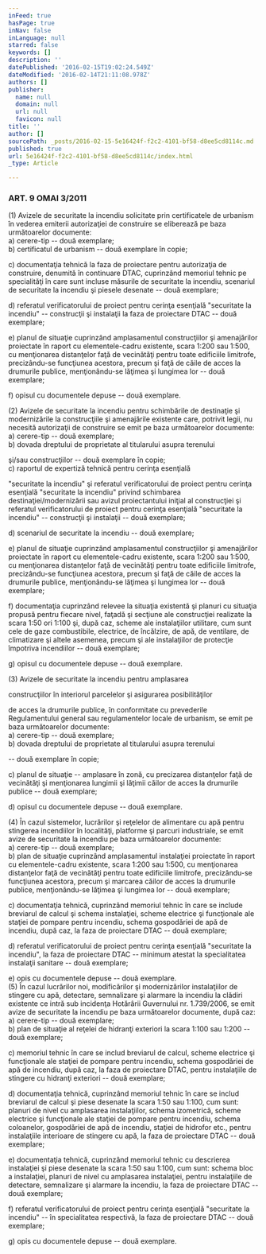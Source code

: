 ```yaml
---
inFeed: true
hasPage: true
inNav: false
inLanguage: null
starred: false
keywords: []
description: ''
datePublished: '2016-02-15T19:02:24.549Z'
dateModified: '2016-02-14T21:11:08.978Z'
authors: []
publisher:
  name: null
  domain: null
  url: null
  favicon: null
title: ''
author: []
sourcePath: _posts/2016-02-15-5e16424f-f2c2-4101-bf58-d8ee5cd8114c.md
published: true
url: 5e16424f-f2c2-4101-bf58-d8ee5cd8114c/index.html
_type: Article

---
```

### ART. 9  OMAI 3/2011

(1) Avizele de securitate la incendiu solicitate prin certificatele de urbanism în vederea emiterii autorizaţiei de construire se eliberează pe baza următoarelor documente:  
a) cerere-tip -- două exemplare;  
b) certificatul de urbanism -- două exemplare în copie;

c) documentaţia tehnică la faza de proiectare pentru autorizaţia de construire, denumită în continuare DTAC, cuprinzând memoriul tehnic pe specialităţi în care sunt incluse măsurile de securitate la incendiu, scenariul de securitate la incendiu şi piesele desenate -- două exemplare;

d) referatul verificatorului de proiect pentru cerinţa esenţială "securitate la incendiu" -- construcţii şi instalaţii la faza de proiectare DTAC -- două exemplare;

e) planul de situaţie cuprinzând amplasamentul construcţiilor şi amenajărilor proiectate în raport cu elementele-cadru existente, scara 1:200 sau 1:500, cu menţionarea distanţelor faţă de vecinătăţi pentru toate edificiile limitrofe, precizându-se funcţiunea acestora, precum şi faţă de căile de acces la drumurile publice, menţionându-se lăţimea şi lungimea lor -- două exemplare;

f) opisul cu documentele depuse -- două exemplare.

(2) Avizele de securitate la incendiu pentru schimbările de destinaţie şi modernizările la construcţiile şi amenajările existente care, potrivit legii, nu necesită autorizaţii de construire se emit pe baza următoarelor documente:  
a) cerere-tip -- două exemplare;  
b) dovada dreptului de proprietate al titularului asupra terenului

şi/sau construcţiilor -- două exemplare în copie;  
c) raportul de expertiză tehnică pentru cerinţa esenţială

"securitate la incendiu" şi referatul verificatorului de proiect pentru cerinţa esenţială "securitate la incendiu" privind schimbarea destinaţiei/modernizării sau avizul proiectantului iniţial al construcţiei şi referatul verificatorului de proiect pentru cerinţa esenţială "securitate la incendiu" -- construcţii şi instalaţii -- două exemplare;

d) scenariul de securitate la incendiu -- două exemplare;

e) planul de situaţie cuprinzând amplasamentul construcţiilor şi amenajărilor proiectate în raport cu elementele-cadru existente, scara 1:200 sau 1:500, cu menţionarea distanţelor faţă de vecinătăţi pentru toate edificiile limitrofe, precizându-se funcţiunea acestora, precum şi faţă de căile de acces la drumurile publice, menţionându-se lăţimea şi lungimea lor -- două exemplare;

f) documentaţia cuprinzând relevee la situaţia existentă şi planuri cu situaţia propusă pentru fiecare nivel, faţadă şi secţiune ale construcţiei realizate la scara 1:50 ori 1:100 şi, după caz, scheme ale instalaţiilor utilitare, cum sunt cele de gaze combustibile, electrice, de încălzire, de apă, de ventilare, de climatizare şi altele asemenea, precum şi ale instalaţiilor de protecţie împotriva incendiilor -- două exemplare;

g) opisul cu documentele depuse -- două exemplare.

(3) Avizele de securitate la incendiu pentru amplasarea

construcţiilor în interiorul parcelelor şi asigurarea posibilităţilor

de acces la drumurile publice, în conformitate cu prevederile Regulamentului general sau regulamentelor locale de urbanism, se emit pe baza următoarelor documente:  
a) cerere-tip -- două exemplare;  
b) dovada dreptului de proprietate al titularului asupra terenului

-- două exemplare în copie;

c) planul de situaţie -- amplasare în zonă, cu precizarea distanţelor faţă de vecinătăţi şi menţionarea lungimii şi lăţimii căilor de acces la drumurile publice -- două exemplare;

d) opisul cu documentele depuse -- două exemplare.

(4) În cazul sistemelor, lucrărilor şi reţelelor de alimentare cu apă pentru stingerea incendiilor în localităţi, platforme şi parcuri industriale, se emit avize de securitate la incendiu pe baza următoarelor documente:  
a) cerere-tip -- două exemplare;  
b) plan de situaţie cuprinzând amplasamentul instalaţiei proiectate în raport cu elementele-cadru existente, scara 1:200 sau 1:500, cu menţionarea distanţelor faţă de vecinătăţi pentru toate edificiile limitrofe, precizându-se funcţiunea acestora, precum şi marcarea căilor de acces la drumurile publice, menţionându-se lăţimea şi lungimea lor -- două exemplare;

c) documentaţia tehnică, cuprinzând memoriul tehnic în care se include breviarul de calcul şi schema instalaţiei, scheme electrice şi funcţionale ale staţiei de pompare pentru incendiu, schema gospodăriei de apă de incendiu, după caz, la faza de proiectare DTAC -- două exemplare;

d) referatul verificatorului de proiect pentru cerinţa esenţială "securitate la incendiu", la faza de proiectare DTAC -- minimum atestat la specialitatea instalaţii sanitare -- două exemplare;

e) opis cu documentele depuse -- două exemplare.  
(5) În cazul lucrărilor noi, modificărilor şi modernizărilor instalaţiilor de stingere cu apă, detectare, semnalizare şi alarmare la incendiu la clădiri existente ce intră sub incidenţa Hotărârii Guvernului nr. 1.739/2006, se emit avize de securitate la incendiu pe baza următoarelor documente, după caz:  
a) cerere-tip -- două exemplare;  
b) plan de situaţie al reţelei de hidranţi exteriori la scara 1:100 sau 1:200 -- două exemplare;

c) memoriul tehnic în care se includ breviarul de calcul, scheme electrice şi funcţionale ale staţiei de pompare pentru incendiu, schema gospodăriei de apă de incendiu, după caz, la faza de proiectare DTAC, pentru instalaţiile de stingere cu hidranţi exteriori -- două exemplare;

d) documentaţia tehnică, cuprinzând memoriul tehnic în care se includ breviarul de calcul şi piese desenate la scara 1:50 sau 1:100, cum sunt: planuri de nivel cu amplasarea instalaţiilor, schema izometrică, scheme electrice şi funcţionale ale staţiei de pompare pentru incendiu, schema coloanelor, gospodăriei de apă de incendiu, staţiei de hidrofor etc., pentru instalaţiile interioare de stingere cu apă, la faza de proiectare DTAC -- două exemplare;

e) documentaţia tehnică, cuprinzând memoriul tehnic cu descrierea instalaţiei şi piese desenate la scara 1:50 sau 1:100, cum sunt: schema bloc a instalaţiei, planuri de nivel cu amplasarea instalaţiei, pentru instalaţiile de detectare, semnalizare şi alarmare la incendiu, la faza de proiectare DTAC -- două exemplare;

f) referatul verificatorului de proiect pentru cerinţa esenţială "securitate la incendiu" -- în specialitatea respectivă, la faza de proiectare DTAC -- două exemplare;

g) opis cu documentele depuse -- două exemplare.